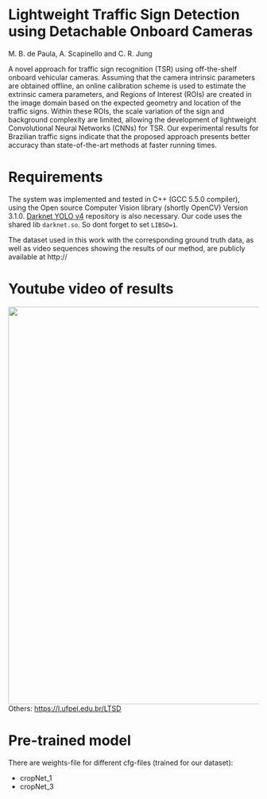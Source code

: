 # Lightweight Traffic Sign Detection using Detachable Onboard Cameras
M. B. de Paula, A. Scapinello and C. R. Jung

A novel approach for traffic sign recognition (TSR) using off-the-shelf onboard vehicular cameras. Assuming that the camera intrinsic parameters are obtained offline, an online calibration scheme is used to estimate the extrinsic camera parameters, and Regions of Interest (ROIs) are created in the image domain based on the expected geometry and location of the traffic signs. Within these ROIs, the scale variation of the sign and background complexity are limited, allowing the development of lightweight Convolutional Neural Networks (CNNs) for TSR. Our experimental results for Brazilian traffic signs indicate that the proposed approach presents better accuracy than state-of-the-art methods at faster running times.

# Requirements
The system was implemented and tested in C++ (GCC 5.5.0 compiler), using the Open source Computer Vision library (shortly OpenCV) Version 3.1.0.
[Darknet YOLO v4](https://github.com/AlexeyAB/darknet) repository is also necessary. Our code uses the shared lib `darknet.so`. So dont forget to set `LIBSO=1`.

The dataset used in this work with the corresponding ground truth data, as well as video sequences showing the results of our method, are publicly available at http:// 

# Youtube video of results
[//]: #![snap_img_5169_1920x1080](https://user-images.githubusercontent.com/11092747/167136861-a6a4e94f-df88-4180-b009-8a137969db18.png)(https://youtu.be/Z2Htxab2mFw)

[<img src="https://user-images.githubusercontent.com/11092747/167136861-a6a4e94f-df88-4180-b009-8a137969db18.png" width="800">](https://youtu.be/Z2Htxab2mFw)
Others: https://l.ufpel.edu.br/LTSD

# Pre-trained model
There are weights-file for different cfg-files (trained for our dataset):
- cropNet_1
- cropNet_3

# 
